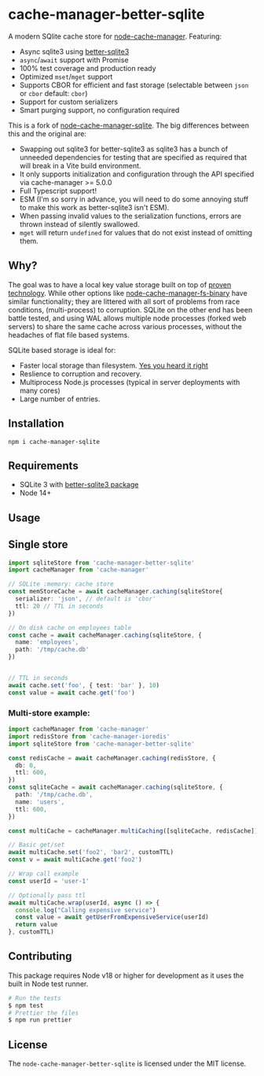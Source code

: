 # cache-manager-better-sqlite

A modern SQlite cache store for [node-cache-manager](https://github.com/BryanDonovan/node-cache-manager). Featuring:

 - Async sqlite3 using [better-sqlite3](https://www.npmjs.com/package/better-sqlite3)
 - `async`/`await` support with Promise
 - 100% test coverage and production ready
 - Optimized `mset`/`mget` support
 - Supports CBOR for efficient and fast storage (selectable between `json` or `cbor` default: `cbor`)
 - Support for custom serializers
 - Smart purging support, no configuration required

This is a fork of [node-cache-manager-sqlite](https://github.com/maxpert/node-cache-manager-sqlite). The big differences
between this and the original are:

- Swapping out sqlite3 for better-sqlite3 as sqlite3 has a bunch of unneeded dependencies for testing that are specified
  as required that will break in a Vite build environment.
- It only supports initialization and configuration through the API specified via cache-manager >= 5.0.0
- Full Typescript support!
- ESM (I'm so sorry in advance, you will need to do some annoying stuff to make this work as better-sqlite3 isn't ESM).
- When passing invalid values to the serialization functions, errors are thrown instead of silently swallowed.
- `mget` will return `undefined` for values that do not exist instead of omitting them.

## Why?

The goal was to have a local key value storage built on top of [proven technology](https://www.sqlite.org/testing.html).
While other options like [node-cache-manager-fs-binary](https://github.com/sheershoff/node-cache-manager-fs-binary) have
similar functionality; they are littered with all sort of problems from race conditions, (multi-process) to corruption.
SQLite on the other end has been battle tested, and using WAL allows multiple node processes (forked web servers) to share the same
cache across various processes, without the headaches of flat file based systems.

SQLite based storage is ideal for:
 - Faster local storage than filesystem. [Yes you heard it right](https://www.sqlite.org/fasterthanfs.html)
 - Reslience to corruption and recovery.
 - Multiprocess Node.js processes (typical in server deployments with many cores)
 - Large number of entries.

## Installation

```
npm i cache-manager-sqlite
```

## Requirements

 - SQLite 3 with [better-sqlite3 package](https://www.npmjs.com/package/better-sqlite3)
 - Node 14+

## Usage

## Single store
```typescript
import sqliteStore from 'cache-manager-better-sqlite'
import cacheManager from 'cache-manager'

// SQLite :memory: cache store
const memStoreCache = await cacheManager.caching(sqliteStore{
  serializer: 'json', // default is 'cbor'
  ttl: 20 // TTL in seconds
})

// On disk cache on employees table
const cache = await cacheManager.caching(sqliteStore, {
  name: 'employees',
  path: '/tmp/cache.db'
})


// TTL in seconds
await cache.set('foo', { test: 'bar' }, 10)
const value = await cache.get('foo')
```

### Multi-store example:

```typescript
import cacheManager from 'cache-manager'
import redisStore from 'cache-manager-ioredis'
import sqliteStore from 'cache-manager-better-sqlite'

const redisCache = await cacheManager.caching(redisStore, {
  db: 0,
  ttl: 600,
})
const sqliteCache = await cacheManager.caching(sqliteStore, {
  path: '/tmp/cache.db',
  name: 'users',
  ttl: 600,
})

const multiCache = cacheManager.multiCaching([sqliteCache, redisCache])

// Basic get/set
await multiCache.set('foo2', 'bar2', customTTL)
const v = await multiCache.get('foo2')

// Wrap call example
const userId = 'user-1'

// Optionally pass ttl
await multiCache.wrap(userId, async () => {
  console.log("Calling expensive service")
  const value = await getUserFromExpensiveService(userId)
  return value
}, customTTL)
```

## Contributing

This package requires Node v18 or higher for development as it uses the built in Node test runner.

```bash
# Run the tests
$ npm test
# Prettier the files
$ npm run prettier
```

## License

The `node-cache-manager-better-sqlite` is licensed under the MIT license.

